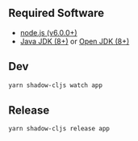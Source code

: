 ## Required Software

- [node.js (v6.0.0+)](https://nodejs.org/en/download/)
- [Java JDK (8+)](http://www.oracle.com/technetwork/java/javase/downloads/index.html) or [Open JDK (8+)](http://jdk.java.net/10/)


## Dev

```txt
yarn shadow-cljs watch app
```

## Release

```txt
yarn shadow-cljs release app
```
